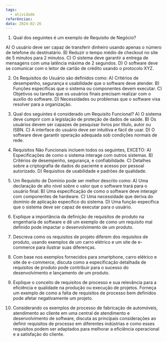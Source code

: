 ```yaml
---
tags:
  - atividade
referências: 
data: 2024-02-26
---
```

1) Qual dos seguintes é um exemplo de Requisito de Negócio?
   
A) O usuário deve ser capaz de transferir dinheiro usando apenas o número de telefone do
destinatário.
B) Reduzir o tempo médio de checkout no site de 5 minutos para 2 minutos.
C) O sistema deve garantir a entrega de mensagens com uma latência máxima de 2
segundos.
D) O software deve se comunicar com o leitor de cartão de crédito usando o protocolo XYZ.

2) Os Requisitos do Usuário são definidos como:
A) Critérios de desempenho, segurança e usabilidade que o software deve atender.
B) Funções específicas que o sistema ou componentes devem executar.
C) Objetivos ou tarefas que os usuários finais precisam realizar com o auxílio do software.
D) Necessidades ou problemas que o software visa resolver para a organização.

3)  Qual dos seguintes é considerado um Requisito Funcional?
A) O sistema deve cumprir com a legislação de proteção de dados de saúde.
B) Os usuários devem ser capazes de pesquisar livros por título, autor ou ISBN.
C) A interface do usuário deve ser intuitiva e fácil de usar.
D) O software deve garantir operação adequada sob condições normais de rede.

4)  Requisitos Não Funcionais incluem todos os seguintes, EXCETO:
A) Especificações de como o sistema interage com outros sistemas.
B) Critérios de desempenho, segurança, e confiabilidade.
C) Detalhes sobre a criptografia de dados do paciente e acesso por pessoal autorizado.
D) Requisitos de usabilidade e padrões de qualidade.

5)  Um Requisito de Domínio pode ser melhor descrito como:
A) Uma declaração de alto nível sobre o valor que o software trará para o usuário final.
B) Uma especificação de como o software deve interagir com componentes de hardware.
C) Uma necessidade que deriva do domínio de aplicação específico do sistema.
D) Uma função específica que o sistema deve ser capaz de executar para o usuário.

6) Explique a importância da definição de requisitos de produto na engenharia
de software e dê um exemplo de como um requisito mal definido pode impactar o
desenvolvimento de um produto.

7) Descreva como os requisitos de projeto diferem dos requisitos de produto,
usando exemplos de um carro elétrico e um site de e-commerce para ilustrar suas diferenças.

8) Com base nos exemplos fornecidos para smartphone, carro elétrico e site de
e-commerce, discuta como a especificação detalhada de requisitos de produto pode
contribuir para o sucesso do desenvolvimento e lançamento de um produto.

9) Explique o conceito de requisitos de processo e sua relevância para a
eficiência e qualidade na produção ou execução de projetos. Forneça um exemplo de como a
falta de requisitos de processo bem definidos pode afetar negativamente um projeto.

10) Considerando os exemplos de processo de fabricação de automóveis,
atendimento ao cliente em uma central de atendimento e desenvolvimento de software,
discuta as principais considerações ao definir requisitos de processo em diferentes indústrias
e como esses requisitos podem ser adaptados para melhorar a eficiência operacional e a
satisfação do cliente.